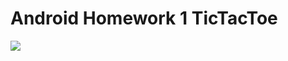 # Android Homework 1 TicTacToe

![](https://github.com/e4nthony/HW1_TicTacToe/blob/master/preview.gif)
